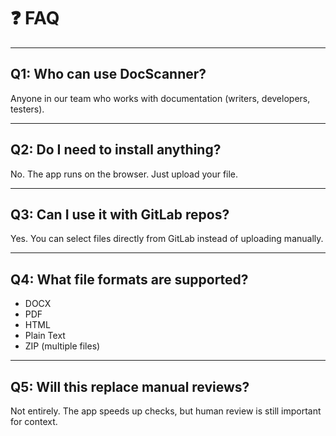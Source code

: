 # ❓ FAQ

---

## Q1: Who can use DocScanner?

Anyone in our team who works with documentation (writers, developers, testers).

---

## Q2: Do I need to install anything?

No. The app runs on the browser. Just upload your file.

---

## Q3: Can I use it with GitLab repos?

Yes. You can select files directly from GitLab instead of uploading manually.

---

## Q4: What file formats are supported?

- DOCX  
- PDF  
- HTML  
- Plain Text  
- ZIP (multiple files)

---

## Q5: Will this replace manual reviews?

Not entirely. The app speeds up checks, but human review is still important for context.
